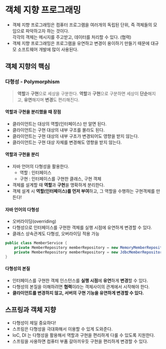 # 객체 지향 프로그래밍
* 객체 지향 프로그래밍은 컴퓨터 프로그램을 여러개의 독립된 단위, 즉 객체들의 모임으로 파악하고자 하는 것이다.  
  각각의 객체는 메시지를 주고받고, 데이터를 처리할 수 있다. (협력)
* 객체 지향 프로그래밍은 프로그램을 유연하고 변경이 용이하기 만들기 때문에 대규모 소프트웨어 개발에 많이 사용된다.

## 객체 지향의 핵심
### 다형성 - Polymorphism
> **역할**과 **구현**으로 세상을 구분한다.
>**역할**과 **구현**으로 구분하면 세상이 **단순**해지고, **유연**해지며 **변경**도 편리해진다.
#### 역할과 구현을 분리했을 때 장점
* 클라이언트는 대상의 역할(인터페이스) 만 알면 된다.
* 클라이언트는 구현 대상의 내부 구조를 몰라도 된다.
* 클라이언트는 구현 대상의 내부 구조가 변경되어도 영향을 받지 않는다.
* 클라이언트는 구현 대상 자체를 변경해도 영향을 받지 않는다.
#### 역할과 구현을 분리
* 자바 언어의 다형성을 활용한다.
	* 역할 : 인터페이스
	* 구현 : 인터페이스를 구현한 클래스, 구현 객체
* 객체를 설계할 때 **역할**과 **구현**을 명확하게 분리한다.
* 객체 설계 시 **역할(인터페이스)를 먼저 부여**하고, 그 역할을 수행하는 구현객체를 만든다!

#### 자바 언어의 다형성
* 오버라이딩(overriding)
* 다형성으로 인터페이스를 구현한 객체를 실행 시점에 유연하게 변경할 수 있다.
* 클래스 상속관계도 다형성, 오버라이딩 적용 가능
```java
public class MemberService {
	private MemberRepository memberRepository = new MemoryMemberRepository();
	private MemberRepository memberRepository = new JdbcMemberRepository();
}
```
#### 다형성의 본질
* 인터페이스를 구현한 객체 인스턴스를 **실행 시점**에 **유연**하게 **변경**할 수 있다.
* 다형성의 본질을 이해하려면 **협력**이라는 객체사이의 관계에서 시작해야 한다.
* **클라이언트를 변경하지 않고, 서버의 구현 기능을 유연하게 변경할 수 있다.**

## 스프링과 객체 지향
* 다형성이 제일 중요하다!
* 스프링은 다형성을 극대화해서 이용할 수 있게 도와준다.
* IoC, DI 는 다형성을 활용해서 역할과 구현을 편리하게 다룰 수 있도록 지원한다.
* 스프링을 사용하면 컴퓨터 부품 갈아끼우듯 구현을 편리하게 변경할 수 있다.
